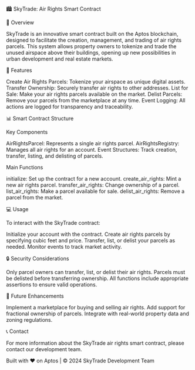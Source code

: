 🏙️ SkyTrade: Air Rights Smart Contract

🌟 Overview

SkyTrade is an innovative smart contract built on the Aptos blockchain, designed to facilitate the creation, management, and trading of air rights parcels. This system allows property owners to tokenize and trade the unused airspace above their buildings, opening up new possibilities in urban development and real estate markets.

🚀 Features

Create Air Rights Parcels: Tokenize your airspace as unique digital assets.
Transfer Ownership: Securely transfer air rights to other addresses.
List for Sale: Make your air rights parcels available on the market.
Delist Parcels: Remove your parcels from the marketplace at any time.
Event Logging: All actions are logged for transparency and traceability.

📊 Smart Contract Structure

Key Components

AirRightsParcel: Represents a single air rights parcel.
AirRightsRegistry: Manages all air rights for an account.
Event Structures: Track creation, transfer, listing, and delisting of parcels.

Main Functions

initialize: Set up the contract for a new account.
create_air_rights: Mint a new air rights parcel.
transfer_air_rights: Change ownership of a parcel.
list_air_rights: Make a parcel available for sale.
delist_air_rights: Remove a parcel from the market.


💻 Usage

To interact with the SkyTrade contract:

Initialize your account with the contract.
Create air rights parcels by specifying cubic feet and price.
Transfer, list, or delist your parcels as needed.
Monitor events to track market activity.


🔒 Security Considerations

Only parcel owners can transfer, list, or delist their air rights.
Parcels must be delisted before transferring ownership.
All functions include appropriate assertions to ensure valid operations.


🌈 Future Enhancements

Implement a marketplace for buying and selling air rights.
Add support for fractional ownership of parcels.
Integrate with real-world property data and zoning regulations.


📞 Contact

For more information about the SkyTrade air rights smart contract, please contact our development team.

Built with ❤️ on Aptos | © 2024 SkyTrade Development Team
